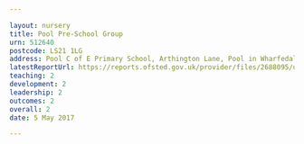 ```yaml
---

layout: nursery
title: Pool Pre-School Group
urn: 512640
postcode: LS21 1LG
address: Pool C of E Primary School, Arthington Lane, Pool in Wharfedale, OTLEY, West Yorkshire, LS21 1LG
latestReportUrl: https://reports.ofsted.gov.uk/provider/files/2688095/urn/512640.pdf
teaching: 2
development: 2
leadership: 2
outcomes: 2
overall: 2
date: 5 May 2017

---
```

